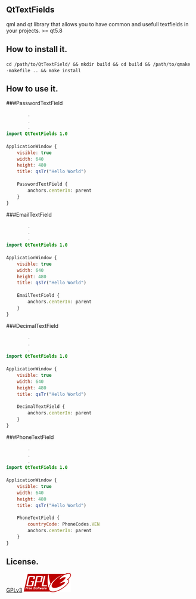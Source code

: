 QtTextFields
-------------
qml and qt library that allows you to have common and usefull textfields
in your projects. >= qt5.8

How to install it.
-------------------
```cd /path/to/QtTextField/ && mkdir build && cd build && /path/to/qmake -makefile .. && make install```

How to use it.
--------------
###PasswordTextField
```qml
		.
		.
		.
import QtTextFields 1.0

ApplicationWindow {
    visible: true
    width: 640
    height: 480
    title: qsTr("Hello World")

    PasswordTextField {
        anchors.centerIn: parent
    }
}
```

###EmailTextField
```qml
		.
		.
		.
import QtTextFields 1.0

ApplicationWindow {
    visible: true
    width: 640
    height: 480
    title: qsTr("Hello World")

    EmailTextField {
        anchors.centerIn: parent
    }
}
```

###DecimalTextField
```qml
		.
		.
		.
import QtTextFields 1.0

ApplicationWindow {
    visible: true
    width: 640
    height: 480
    title: qsTr("Hello World")

    DecimalTextField {
        anchors.centerIn: parent
    }
}
```

###PhoneTextField
```qml
		.
		.
		.
import QtTextFields 1.0

ApplicationWindow {
    visible: true
    width: 640
    height: 480
    title: qsTr("Hello World")

    PhoneTextField {
        countryCode: PhoneCodes.VEN
        anchors.centerIn: parent
    }
}
```

License.
--------
[GPLv3](./LICENSE.md) ![gplv3](./img/gplv3.png)
